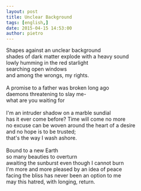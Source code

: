 ```yaml
---
layout: post
title: Unclear Background
tags: [english,]
date: 2015-04-15 14:53:00
author: pietro
---
```

Shapes against an unclear background<br/>shades of dark matter explode with a heavy sound<br/>lowly humming in the red starlight<br/>searching open windows<br/>and among the wrongs, my rights.<br/><br/>A promise to a father was broken long ago<br/>daemons threatening to slay me-<br/>what are you waiting for<br/><br/>I'm an intruder shadow on a marble sundial<br/>has it ever come before? Time will come no more<br/>no excuse can be woven around the heart of a desire<br/>and no hope is to be trusted;<br/>that's the way I wash ashore.<br/><br/>Bound to a new Earth<br/>so many beauties to overturn<br/>awaiting the sunburst even though I cannot burn<br/>I'm more and more pleased by an idea of peace<br/>facing the bliss has never been an option to me<br/>may this hatred, with longing, return.
